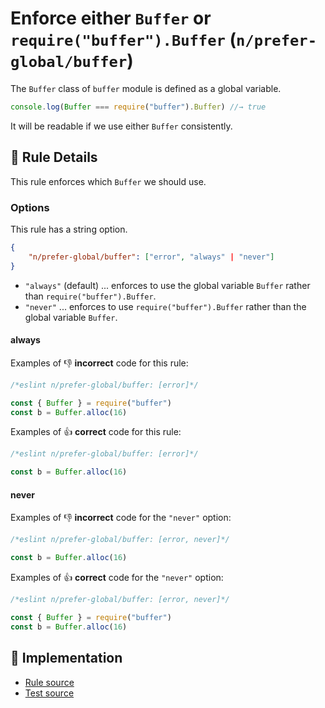 # Enforce either `Buffer` or `require("buffer").Buffer` (`n/prefer-global/buffer`)

<!-- end auto-generated rule header -->

The `Buffer` class of `buffer` module is defined as a global variable.

```js
console.log(Buffer === require("buffer").Buffer) //→ true
```

It will be readable if we use either `Buffer` consistently.

## 📖 Rule Details

This rule enforces which `Buffer` we should use.

### Options

This rule has a string option.

```json
{
    "n/prefer-global/buffer": ["error", "always" | "never"]
}
```

- `"always"` (default) ... enforces to use the global variable `Buffer` rather than `require("buffer").Buffer`.
- `"never"` ... enforces to use `require("buffer").Buffer` rather than the global variable `Buffer`.

#### always

Examples of 👎 **incorrect** code for this rule:

```js
/*eslint n/prefer-global/buffer: [error]*/

const { Buffer } = require("buffer")
const b = Buffer.alloc(16)
```

Examples of 👍 **correct** code for this rule:

```js
/*eslint n/prefer-global/buffer: [error]*/

const b = Buffer.alloc(16)
```

#### never

Examples of 👎 **incorrect** code for the `"never"` option:

```js
/*eslint n/prefer-global/buffer: [error, never]*/

const b = Buffer.alloc(16)
```

Examples of 👍 **correct** code for the `"never"` option:

```js
/*eslint n/prefer-global/buffer: [error, never]*/

const { Buffer } = require("buffer")
const b = Buffer.alloc(16)
```

## 🔎 Implementation

- [Rule source](https://github.com/eslint-community/eslint-plugin-n/tree/lib/rules/prefer-global/buffer.js)
- [Test source](https://github.com/eslint-community/eslint-plugin-n/tree/tests/lib/rules/prefer-global/buffer.js)
